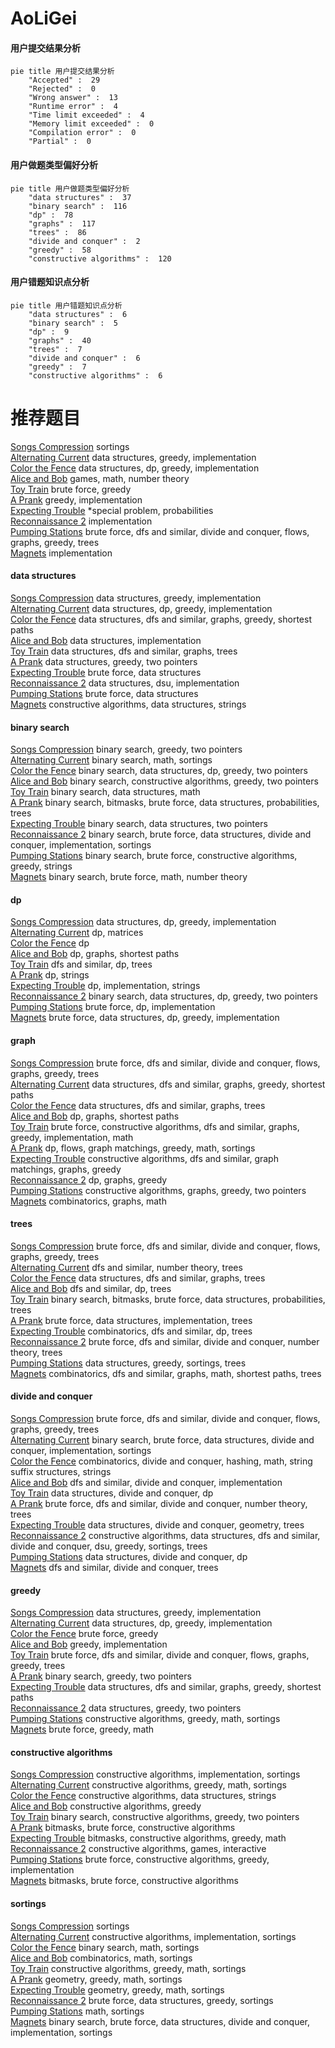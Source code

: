 # AoLiGei
<!-- tabs:start -->
#### **用户提交结果分析**

```mermaid
pie title 用户提交结果分析
    "Accepted" :  29
    "Rejected" :  0
    "Wrong answer" :  13
    "Runtime error" :  4
    "Time limit exceeded" :  4
    "Memory limit exceeded" :  0
    "Compilation error" :  0
    "Partial" :  0
```
#### **用户做题类型偏好分析**

```mermaid
pie title 用户做题类型偏好分析
    "data structures" :  37
    "binary search" :  116
    "dp" :  78
    "graphs" :  117
    "trees" :  86
    "divide and conquer" :  2
    "greedy" :  58
    "constructive algorithms" :  120
```
#### **用户错题知识点分析**

```mermaid
pie title 用户错题知识点分析
    "data structures" :  6
    "binary search" :  5
    "dp" :  9
    "graphs" :  40
    "trees" :  7
    "divide and conquer" :  6
    "greedy" :  7
    "constructive algorithms" :  6
```
<!-- tabs:end -->
# 推荐题目
[Songs Compression](http://codeforces.com/problemset/problem/1015/C)		sortings		  
[Alternating Current](http://codeforces.com/problemset/problem/343/B)		data structures,
                        greedy,
                        implementation		  
[Color the Fence](http://codeforces.com/problemset/problem/349/B)		data structures,
                        dp,
                        greedy,
                        implementation		  
[Alice and Bob](http://codeforces.com/problemset/problem/346/A)		games,
                        math,
                        number theory		  
[Toy Train](http://codeforces.com/problemset/problem/1129/A2)		brute force,
                        greedy		  
[A Prank](http://codeforces.com/problemset/problem/1062/A)		greedy,
                        implementation		  
[Expecting Trouble](http://codeforces.com/problemset/problem/345/A)		*special problem,
                        probabilities		  
[Reconnaissance 2](http://codeforces.com/problemset/problem/34/A)		implementation		  
[Pumping Stations](http://codeforces.com/problemset/problem/343/E)		brute force,
                        dfs and similar,
                        divide and conquer,
                        flows,
                        graphs,
                        greedy,
                        trees		  
[Magnets](http://codeforces.com/problemset/problem/344/A)		implementation		  
<!-- tabs:start -->
#### **data structures**
[Songs Compression](http://codeforces.com/problemset/problem/343/B)		data structures,
                        greedy,
                        implementation		  
[Alternating Current](http://codeforces.com/problemset/problem/349/B)		data structures,
                        dp,
                        greedy,
                        implementation		  
[Color the Fence](http://codeforces.com/problemset/problem/253/C)		data structures,
                        dfs and similar,
                        graphs,
                        greedy,
                        shortest paths		  
[Alice and Bob](http://codeforces.com/problemset/problem/1163/B2)		data structures,
                        implementation		  
[Toy Train](http://codeforces.com/problemset/problem/343/D)		data structures,
                        dfs and similar,
                        graphs,
                        trees		  
[A Prank](http://codeforces.com/problemset/problem/1446/D2)		data structures,
                        greedy,
                        two pointers		  
[Expecting Trouble](http://codeforces.com/problemset/problem/316/E1)		brute force,
                        data structures		  
[Reconnaissance 2](https://codeforces.com/contest/1293/problem/C)		data structures,
                        dsu,
                        implementation		  
[Pumping Stations](http://codeforces.com/problemset/problem/348/C)		brute force,
                        data structures		  
[Magnets](https://codeforces.com/contest/1382/problem/C1)		constructive algorithms,
                        data structures,
                        strings		  
#### **binary search**
[Songs Compression](http://codeforces.com/problemset/problem/343/C)		binary search,
                        greedy,
                        two pointers		  
[Alternating Current](http://codeforces.com/problemset/problem/348/A)		binary search,
                        math,
                        sortings		  
[Color the Fence](http://codeforces.com/problemset/problem/1492/C)		binary search,
                        data structures,
                        dp,
                        greedy,
                        two pointers		  
[Alice and Bob](http://codeforces.com/problemset/problem/1463/D)		binary search,
                        constructive algorithms,
                        greedy,
                        two pointers		  
[Toy Train](http://codeforces.com/problemset/problem/1490/G)		binary search,
                        data structures,
                        math		  
[A Prank](http://codeforces.com/problemset/problem/1479/D)		binary search,
                        bitmasks,
                        brute force,
                        data structures,
                        probabilities,
                        trees		  
[Expecting Trouble](http://codeforces.com/problemset/problem/1436/E)		binary search,
                        data structures,
                        two pointers		  
[Reconnaissance 2](http://codeforces.com/problemset/problem/1461/D)		binary search,
                        brute force,
                        data structures,
                        divide and conquer,
                        implementation,
                        sortings		  
[Pumping Stations](http://codeforces.com/problemset/problem/1493/C)		binary search,
                        brute force,
                        constructive algorithms,
                        greedy,
                        strings		  
[Magnets](http://codeforces.com/problemset/problem/1487/D)		binary search,
                        brute force,
                        math,
                        number theory		  
#### **dp**
[Songs Compression](http://codeforces.com/problemset/problem/349/B)		data structures,
                        dp,
                        greedy,
                        implementation		  
[Alternating Current](http://codeforces.com/problemset/problem/348/D)		dp,
                        matrices		  
[Color the Fence](http://codeforces.com/problemset/problem/1453/F)		dp		  
[Alice and Bob](http://codeforces.com/problemset/problem/346/D)		dp,
                        graphs,
                        shortest paths		  
[Toy Train](http://codeforces.com/problemset/problem/348/E)		dfs and similar,
                        dp,
                        trees		  
[A Prank](http://codeforces.com/problemset/problem/346/B)		dp,
                        strings		  
[Expecting Trouble](http://codeforces.com/problemset/problem/1462/B)		dp,
                        implementation,
                        strings		  
[Reconnaissance 2](http://codeforces.com/problemset/problem/1492/C)		binary search,
                        data structures,
                        dp,
                        greedy,
                        two pointers		  
[Pumping Stations](https://codeforces.com/contest/1457/problem/C)		brute force,
                        dp,
                        implementation		  
[Magnets](http://codeforces.com/problemset/problem/1491/C)		brute force,
                        data structures,
                        dp,
                        greedy,
                        implementation		  
#### **graph**
[Songs Compression](http://codeforces.com/problemset/problem/343/E)		brute force,
                        dfs and similar,
                        divide and conquer,
                        flows,
                        graphs,
                        greedy,
                        trees		  
[Alternating Current](http://codeforces.com/problemset/problem/253/C)		data structures,
                        dfs and similar,
                        graphs,
                        greedy,
                        shortest paths		  
[Color the Fence](http://codeforces.com/problemset/problem/343/D)		data structures,
                        dfs and similar,
                        graphs,
                        trees		  
[Alice and Bob](http://codeforces.com/problemset/problem/346/D)		dp,
                        graphs,
                        shortest paths		  
[Toy Train](http://codeforces.com/problemset/problem/1487/C)		brute force,
                        constructive algorithms,
                        dfs and similar,
                        graphs,
                        greedy,
                        implementation,
                        math		  
[A Prank](http://codeforces.com/problemset/problem/1437/C)		dp,
                        flows,
                        graph matchings,
                        greedy,
                        math,
                        sortings		  
[Expecting Trouble](http://codeforces.com/problemset/problem/1470/D)		constructive algorithms,
                        dfs and similar,
                        graph matchings,
                        graphs,
                        greedy		  
[Reconnaissance 2](http://codeforces.com/problemset/problem/1476/C)		dp,
                        graphs,
                        greedy		  
[Pumping Stations](http://codeforces.com/problemset/problem/1304/D)		constructive algorithms,
                        graphs,
                        greedy,
                        two pointers		  
[Magnets](http://codeforces.com/problemset/problem/1475/C)		combinatorics,
                        graphs,
                        math		  
#### **trees**
[Songs Compression](http://codeforces.com/problemset/problem/343/E)		brute force,
                        dfs and similar,
                        divide and conquer,
                        flows,
                        graphs,
                        greedy,
                        trees		  
[Alternating Current](http://codeforces.com/problemset/problem/348/B)		dfs and similar,
                        number theory,
                        trees		  
[Color the Fence](http://codeforces.com/problemset/problem/343/D)		data structures,
                        dfs and similar,
                        graphs,
                        trees		  
[Alice and Bob](http://codeforces.com/problemset/problem/348/E)		dfs and similar,
                        dp,
                        trees		  
[Toy Train](http://codeforces.com/problemset/problem/1479/D)		binary search,
                        bitmasks,
                        brute force,
                        data structures,
                        probabilities,
                        trees		  
[A Prank](http://codeforces.com/problemset/problem/1511/C)		brute force,
                        data structures,
                        implementation,
                        trees		  
[Expecting Trouble](http://codeforces.com/problemset/problem/1499/F)		combinatorics,
                        dfs and similar,
                        dp,
                        trees		  
[Reconnaissance 2](http://codeforces.com/problemset/problem/1491/E)		brute force,
                        dfs and similar,
                        divide and conquer,
                        number theory,
                        trees		  
[Pumping Stations](http://codeforces.com/problemset/problem/1466/D)		data structures,
                        greedy,
                        sortings,
                        trees		  
[Magnets](http://codeforces.com/problemset/problem/1495/D)		combinatorics,
                        dfs and similar,
                        graphs,
                        math,
                        shortest paths,
                        trees		  
#### **divide and conquer**
[Songs Compression](http://codeforces.com/problemset/problem/343/E)		brute force,
                        dfs and similar,
                        divide and conquer,
                        flows,
                        graphs,
                        greedy,
                        trees		  
[Alternating Current](http://codeforces.com/problemset/problem/1461/D)		binary search,
                        brute force,
                        data structures,
                        divide and conquer,
                        implementation,
                        sortings		  
[Color the Fence](http://codeforces.com/problemset/problem/1466/G)		combinatorics,
                        divide and conquer,
                        hashing,
                        math,
                        string suffix structures,
                        strings		  
[Alice and Bob](http://codeforces.com/problemset/problem/1490/D)		dfs and similar,
                        divide and conquer,
                        implementation		  
[Toy Train](https://codeforces.com/contest/1483/problem/C)		data structures,
                        divide and conquer,
                        dp		  
[A Prank](http://codeforces.com/problemset/problem/1491/E)		brute force,
                        dfs and similar,
                        divide and conquer,
                        number theory,
                        trees		  
[Expecting Trouble](http://codeforces.com/problemset/problem/1303/G)		data structures,
                        divide and conquer,
                        geometry,
                        trees		  
[Reconnaissance 2](http://codeforces.com/problemset/problem/1494/D)		constructive algorithms,
                        data structures,
                        dfs and similar,
                        divide and conquer,
                        dsu,
                        greedy,
                        sortings,
                        trees		  
[Pumping Stations](http://codeforces.com/problemset/problem/1482/E)		data structures,
                        divide and conquer,
                        dp		  
[Magnets](http://codeforces.com/problemset/problem/566/C)		dfs and similar,
                        divide and conquer,
                        trees		  
#### **greedy**
[Songs Compression](http://codeforces.com/problemset/problem/343/B)		data structures,
                        greedy,
                        implementation		  
[Alternating Current](http://codeforces.com/problemset/problem/349/B)		data structures,
                        dp,
                        greedy,
                        implementation		  
[Color the Fence](http://codeforces.com/problemset/problem/1129/A2)		brute force,
                        greedy		  
[Alice and Bob](http://codeforces.com/problemset/problem/1062/A)		greedy,
                        implementation		  
[Toy Train](http://codeforces.com/problemset/problem/343/E)		brute force,
                        dfs and similar,
                        divide and conquer,
                        flows,
                        graphs,
                        greedy,
                        trees		  
[A Prank](http://codeforces.com/problemset/problem/343/C)		binary search,
                        greedy,
                        two pointers		  
[Expecting Trouble](http://codeforces.com/problemset/problem/253/C)		data structures,
                        dfs and similar,
                        graphs,
                        greedy,
                        shortest paths		  
[Reconnaissance 2](http://codeforces.com/problemset/problem/1446/D2)		data structures,
                        greedy,
                        two pointers		  
[Pumping Stations](http://codeforces.com/problemset/problem/1393/C)		constructive algorithms,
                        greedy,
                        math,
                        sortings		  
[Magnets](http://codeforces.com/problemset/problem/1221/A)		brute force,
                        greedy,
                        math		  
#### **constructive algorithms**
[Songs Compression](http://codeforces.com/problemset/problem/347/A)		constructive algorithms,
                        implementation,
                        sortings		  
[Alternating Current](http://codeforces.com/problemset/problem/1393/C)		constructive algorithms,
                        greedy,
                        math,
                        sortings		  
[Color the Fence](https://codeforces.com/contest/1382/problem/C1)		constructive algorithms,
                        data structures,
                        strings		  
[Alice and Bob](http://codeforces.com/problemset/problem/1493/A)		constructive algorithms,
                        greedy		  
[Toy Train](http://codeforces.com/problemset/problem/1463/D)		binary search,
                        constructive algorithms,
                        greedy,
                        two pointers		  
[A Prank](https://codeforces.com/contest/1456/problem/B)		bitmasks,
                        brute force,
                        constructive algorithms		  
[Expecting Trouble](http://codeforces.com/problemset/problem/1492/D)		bitmasks,
                        constructive algorithms,
                        greedy,
                        math		  
[Reconnaissance 2](https://codeforces.com/contest/1504/problem/D)		constructive algorithms,
                        games,
                        interactive		  
[Pumping Stations](https://codeforces.com/contest/1483/problem/A)		brute force,
                        constructive algorithms,
                        greedy,
                        implementation		  
[Magnets](https://codeforces.com/contest/1457/problem/D)		bitmasks,
                        brute force,
                        constructive algorithms		  
#### **sortings**
[Songs Compression](http://codeforces.com/problemset/problem/1015/C)		sortings		  
[Alternating Current](http://codeforces.com/problemset/problem/347/A)		constructive algorithms,
                        implementation,
                        sortings		  
[Color the Fence](http://codeforces.com/problemset/problem/348/A)		binary search,
                        math,
                        sortings		  
[Alice and Bob](http://codeforces.com/problemset/problem/1475/E)		combinatorics,
                        math,
                        sortings		  
[Toy Train](http://codeforces.com/problemset/problem/1393/C)		constructive algorithms,
                        greedy,
                        math,
                        sortings		  
[A Prank](https://codeforces.com/contest/1496/problem/C)		geometry,
                        greedy,
                        math,
                        sortings		  
[Expecting Trouble](http://codeforces.com/problemset/problem/1495/A)		geometry,
                        greedy,
                        math,
                        sortings		  
[Reconnaissance 2](http://codeforces.com/problemset/problem/1497/A)		brute force,
                        data structures,
                        greedy,
                        sortings		  
[Pumping Stations](http://codeforces.com/problemset/problem/1427/A)		math,
                        sortings		  
[Magnets](http://codeforces.com/problemset/problem/1461/D)		binary search,
                        brute force,
                        data structures,
                        divide and conquer,
                        implementation,
                        sortings		  
<!-- tabs:end -->
